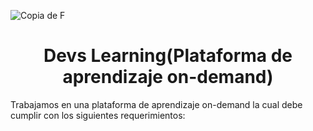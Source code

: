 ![Copia de F](https://user-images.githubusercontent.com/59519580/215589040-a5eff0b0-35b0-4316-a85b-5a88eecb779c.png)
<h1 align=center>Devs Learning(Plataforma de aprendizaje on-demand)</h1>
<p>Trabajamos en una plataforma de aprendizaje on-demand la cual debe cumplir con los siguientes requerimientos:</p>
